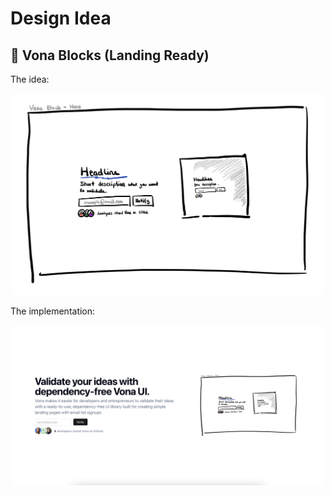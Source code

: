 # Design Idea

## 🔧 Vona Blocks (Landing Ready)

The idea:

<p align="center"> <img src="/docs/img/vona-blocks-hero.png" alt="Design idea for the vona block hero." width="500"/></p>

The implementation:

<p align="center"> <img src="/docs/img/showcase-vona-block-hero.png" alt="Design idea for the vona block hero." width="500"/></p>
